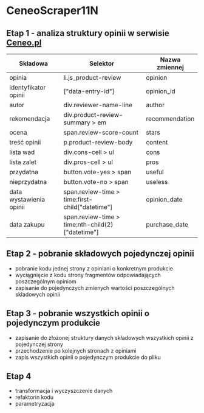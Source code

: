# CeneoScraper11N
## Etap 1 - analiza struktury opinii w serwisie [Ceneo.pl](https://www.ceneo.pl/)
|Składowa                |Selektor                                        |Nazwa zmiennej|
|------------------------|------------------------------------------------|--------------|
|opinia                  |li.js_product-review                            |opinion       |
|identyfikator opinii    |["data-entry-id"]                               |opinion_id    |
|autor                   |div.reviewer-name-line                          |author        |
|rekomendacja            |div.product-review-summary > em                 |recommendation|
|ocena                   |span.review-score-count                         |stars         |
|treść opinii            |p.product-review-body                           |content       |
|lista wad               |div.cons-cell > ul                              |cons          |
|lista zalet             |div.pros-cell > ul                              |pros          |
|przydatna               |button.vote-yes > span                          |useful        |
|nieprzydatna            |button.vote-no > span                           |useless       |
|data wystawienia opinii |span.review-time > time:first-child["datetime"] |opinion_date  |
|data zakupu             |span.review-time > time:nth-child(2)["datetime"]|purchase_date |
## Etap 2 - pobranie składowych pojedynczej opinii
- pobranie kodu jednej strony z opiniani o konkretnym produkcie
- wyciągnięcie z kodu strony fragmentów odpowiadających poszczególnym opiniom
- zapisanie do pojedynczych zmienych wartości poszczególnych składowych opinii
## Etap 3 - pobranie wszystkich opinii o pojedynczym produkcie
- zapisanie do złożonej struktury danych składowych wszystkich opinii z pojedynczej strony
- przechodzenie po kolejnych stronach z opiniami 
- zapis wszystkich opinii o pojedynczym produkcie do pliku
## Etap 4
- transformacja i wyczyszczenie danych
- refaktorin kodu
- parametryzacja 